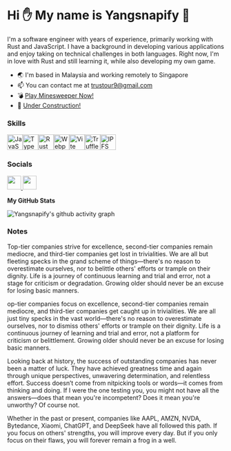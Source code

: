 


Hi :hand: My name is Yangsnapify :eyes:
==============================================================================================================================

I'm a software engineer with years of experience, primarily working with Rust and JavaScript. I have a background in developing various applications and enjoy taking on technical challenges in both languages. Right now, I'm in love with Rust and still learning it, while also developing my own game.

* :earth_asia:  I'm based in Malaysia and working remotely to Singapore
* :mailbox:  You can contact me at [trustour9@gmail.com](mailto:trustour9@gmail.com)
* :bomb: [Play Minesweeper Now!](https://yangsnapify.github.io/minesweeper-js/)
* :construction: [Under Construction!](https://github.com/yangsnapify/pathfinder-js)

### Skills

<p align="left">
<a href="https://developer.mozilla.org/en-US/docs/Web/JavaScript" target="_blank" rel="noreferrer"><img src="https://raw.githubusercontent.com/danielcranney/readme-generator/main/public/icons/skills/javascript-colored.svg" width="36" height="36" alt="JavaScript" /></a><a href="https://www.typescriptlang.org/" target="_blank" rel="noreferrer"><img src="https://raw.githubusercontent.com/danielcranney/readme-generator/main/public/icons/skills/typescript-colored.svg" width="36" height="36" alt="TypeScript" /></a><a href="https://www.rust-lang.org/" target="_blank" rel="noreferrer"><img src="https://raw.githubusercontent.com/danielcranney/readme-generator/main/public/icons/skills/rust-colored.svg" width="36" height="36" alt="Rust" /></a><a href="https://webpack.js.org/" target="_blank" rel="noreferrer"><img src="https://raw.githubusercontent.com/danielcranney/readme-generator/main/public/icons/skills/webpack-colored.svg" width="36" height="36" alt="Webpack" /></a><a href="https://vitejs.dev/" target="_blank" rel="noreferrer"><img src="https://raw.githubusercontent.com/danielcranney/readme-generator/main/public/icons/skills/vite-colored.svg" width="36" height="36" alt="Vite" /></a><a href="https://trufflesuite.com" target="_blank" rel="noreferrer"><img src="https://raw.githubusercontent.com/danielcranney/readme-generator/main/public/icons/skills/truffle-colored.svg" width="36" height="36" alt="Truffle" /></a><a href="https://ipfs.io/" target="_blank" rel="noreferrer"><img src="https://raw.githubusercontent.com/danielcranney/readme-generator/main/public/icons/skills/ipfs-colored.svg" width="36" height="36" alt="IPFS" /></a>
</p>

### Socials

<p align="left">
<a href="https://www.github.com/yangsnapify" target="_blank" rel="noreferrer">
<picture>
<source media="(prefers-color-scheme: dark)" srcset="https://raw.githubusercontent.com/danielcranney/readme-generator/main/public/icons/socials/github-dark.svg" />
<source media="(prefers-color-scheme: light)" srcset="https://raw.githubusercontent.com/danielcranney/readme-generator/main/public/icons/socials/github.svg" />
<img src="https://raw.githubusercontent.com/danielcranney/readme-generator/main/public/icons/socials/github.svg" width="32" height="32" />
</picture>
</a>
<a href="https://www.linkedin.com/in/jonathan-lim-guo-yang-866576219" target="_blank" rel="noreferrer">
<picture>
<source media="(prefers-color-scheme: dark)" srcset="https://raw.githubusercontent.com/danielcranney/readme-generator/main/public/icons/socials/linkedin-dark.svg" />
<source media="(prefers-color-scheme: light)" srcset="https://raw.githubusercontent.com/danielcranney/readme-generator/main/public/icons/socials/linkedin.svg" />
<img src="https://raw.githubusercontent.com/danielcranney/readme-generator/main/public/icons/socials/linkedin.svg" width="32" height="32" />
</picture>
</a>
</p>


<b>My GitHub Stats</b>


![Yangsnapify's github activity graph](https://github-readme-activity-graph.vercel.app/graph?username=yangsnapify&theme=tokyo-night)


### Notes
<p>Top-tier companies strive for excellence, second-tier companies remain mediocre, and third-tier companies get lost in trivialities. We are all but fleeting specks in the grand scheme of things—there's no reason to overestimate ourselves, nor to belittle others' efforts or trample on their dignity. Life is a journey of continuous learning and trial and error, not a stage for criticism or degradation. Growing older should never be an excuse for losing basic manners.

<P>op-tier companies focus on excellence, second-tier companies remain mediocre, and third-tier companies get caught up in trivialities. We are all just tiny specks in the vast world—there's no reason to overestimate ourselves, nor to dismiss others' efforts or trample on their dignity. Life is a continuous journey of learning and trial and error, not a platform for criticism or belittlement. Growing older should never be an excuse for losing basic manners.

Looking back at history, the success of outstanding companies has never been a matter of luck. They have achieved greatness time and again through unique perspectives, unwavering determination, and relentless effort. Success doesn’t come from nitpicking tools or words—it comes from thinking and doing. If I were the one testing you, you might not have all the answers—does that mean you're incompetent? Does it mean you're unworthy? Of course not.

Whether in the past or present, companies like AAPL, AMZN, NVDA, Bytedance, Xiaomi, ChatGPT, and DeepSeek have all followed this path. If you focus on others' strengths, you will improve every day. But if you only focus on their flaws, you will forever remain a frog in a well.</p>
